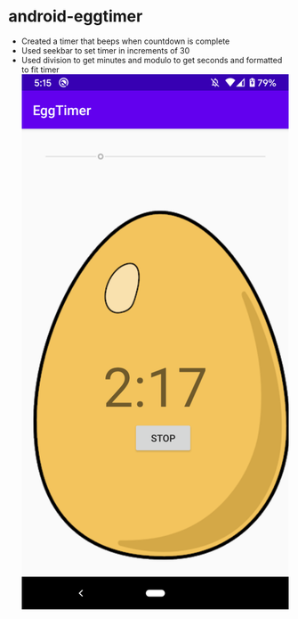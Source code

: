 # android-eggtimer
* Created a timer that beeps when countdown is complete
* Used seekbar to set timer in increments of 30
* Used division to get minutes and modulo to get seconds and formatted to fit timer
![example](https://github.com/duongdv95/android-eggtimer/blob/master/app/src/main/res/drawable/eggtimer.png)
